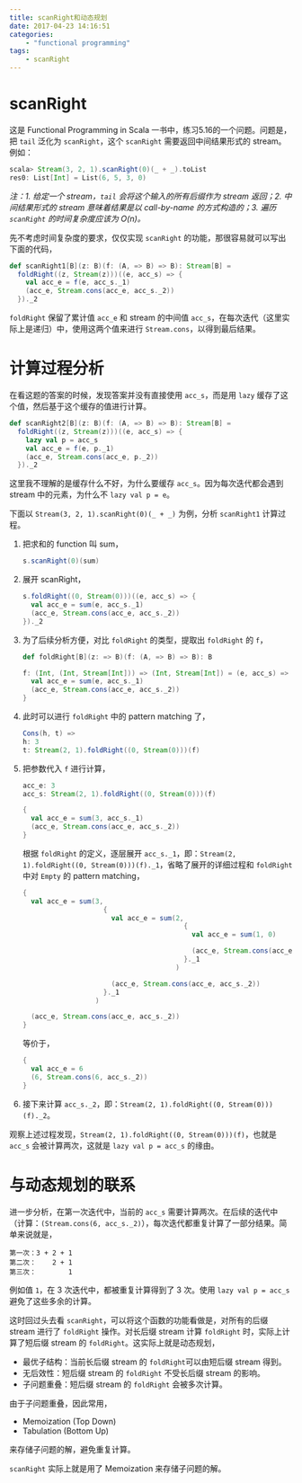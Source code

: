 ```yaml
---
title: scanRight和动态规划
date: 2017-04-23 14:16:51
categories:
    - "functional programming"
tags:
    - scanRight
---
```


# scanRight

这是 Functional Programming in Scala 一书中，练习5.16的一个问题。问题是，把 `tail` 泛化为 `scanRight`，这个 `scanRight` 需要返回中间结果形式的 stream。例如：

```scala
scala> Stream(3, 2, 1).scanRight(0)(_ + _).toList
res0: List[Int] = List(6, 5, 3, 0)
```

*注：1. 给定一个 stream，`tail` 会将这个输入的所有后缀作为 stream 返回；2. 中间结果形式的 stream 意味着结果是以 call-by-name 的方式构造的；3. 遍历 `scanRight` 的时间复杂度应该为 $O(n)$。*

先不考虑时间复杂度的要求，仅仅实现 `scanRight` 的功能，那很容易就可以写出下面的代码，

```scala
def scanRight1[B](z: B)(f: (A, => B) => B): Stream[B] =
  foldRight((z, Stream(z)))((e, acc_s) => {
    val acc_e = f(e, acc_s._1)
    (acc_e, Stream.cons(acc_e, acc_s._2))
  })._2
```

`foldRight` 保留了累计值 `acc_e` 和 stream 的中间值 `acc_s`，在每次迭代（这里实际上是递归）中，使用这两个值来进行 `Stream.cons`，以得到最后结果。


# 计算过程分析

在看这题的答案的时候，发现答案并没有直接使用 `acc_s`，而是用 `lazy` 缓存了这个值，然后基于这个缓存的值进行计算。

```scala
def scanRight2[B](z: B)(f: (A, => B) => B): Stream[B] =
  foldRight((z, Stream(z)))((e, acc_s) => {
    lazy val p = acc_s
    val acc_e = f(e, p._1)
    (acc_e, Stream.cons(acc_e, p._2))
  })._2
```

这里我不理解的是缓存什么不好，为什么要缓存 `acc_s`。因为每次迭代都会遇到 stream 中的元素，为什么不 `lazy val p = e`。

下面以 `Stream(3, 2, 1).scanRight(0)(_ + _)` 为例，分析 `scanRight1` 计算过程。

1. 把求和的 function 叫 sum，

    ```scala
    s.scanRight(0)(sum)
    ```

2. 展开 scanRight，

    ```scala
    s.foldRight((0, Stream(0)))((e, acc_s) => {
      val acc_e = sum(e, acc_s._1)
      (acc_e, Stream.cons(acc_e, acc_s._2))
    })._2
    ```

3. 为了后续分析方便，对比 `foldRight` 的类型，提取出 `foldRight` 的 `f`，

    ```scala
    def foldRight[B](z: => B)(f: (A, => B) => B): B

    f: (Int, (Int, Stream[Int])) => (Int, Stream[Int]) = (e, acc_s) => {
      val acc_e = sum(e, acc_s._1)
      (acc_e, Stream.cons(acc_e, acc_s._2))
    }
    ```

4. 此时可以进行 `foldRight` 中的 pattern matching 了，

    ```scala
    Cons(h, t) =>
    h: 3
    t: Stream(2, 1).foldRight((0, Stream(0)))(f)
    ```

5. 把参数代入 `f` 进行计算，

    ```scala
    acc_e: 3
    acc_s: Stream(2, 1).foldRight((0, Stream(0)))(f)

    {
      val acc_e = sum(3, acc_s._1)
      (acc_e, Stream.cons(acc_e, acc_s._2))
    }
    ```

    根据 `foldRight` 的定义，逐层展开 `acc_s._1`，即：`Stream(2, 1).foldRight((0, Stream(0)))(f)._1`，省略了展开的详细过程和 `foldRight` 中对 `Empty` 的 pattern matching，

    ```scala
    {
      val acc_e = sum(3,
                        {
                          val acc_e = sum(2,
                                            {
                                              val acc_e = sum(1, 0)

                                              (acc_e, Stream.cons(acc_e, acc_s._2))
                                            }._1
                                          )

                          (acc_e, Stream.cons(acc_e, acc_s._2))
                        }._1
                      )

      (acc_e, Stream.cons(acc_e, acc_s._2))
    }
    ```

    等价于，

    ```scala
    {
      val acc_e = 6
      (6, Stream.cons(6, acc_s._2))
    }
    ```

6. 接下来计算 `acc_s._2`，即：`Stream(2, 1).foldRight((0, Stream(0)))(f)._2`。

观察上述过程发现，`Stream(2, 1).foldRight((0, Stream(0)))(f)`，也就是 `acc_s` 会被计算两次，这就是 `lazy val p = acc_s` 的缘由。


# 与动态规划的联系

进一步分析，在第一次迭代中，当前的 `acc_s` 需要计算两次。在后续的迭代中（计算：`(Stream.cons(6, acc_s._2)`），每次迭代都重复计算了一部分结果。简单来说就是，

```
第一次：3 + 2 + 1
第二次：    2 + 1
第三次：        1
```

例如值 `1`，在 3 次迭代中，都被重复计算得到了 3 次。使用 `lazy val p = acc_s` 避免了这些多余的计算。

这时回过头去看 `scanRight`，可以将这个函数的功能看做是，对所有的后缀 stream 进行了 `foldRight` 操作。对长后缀 stream 计算 `foldRight` 时，实际上计算了短后缀 stream 的 `foldRight`。这实际上就是动态规划，

* 最优子结构：当前长后缀 stream 的 `foldRight`可以由短后缀 stream 得到。
* 无后效性：短后缀 stream 的 `foldRight` 不受长后缀 stream 的影响。
* 子问题重叠：短后缀 stream 的 `foldRight` 会被多次计算。

由于子问题重叠，因此常用，

* Memoization (Top Down)
* Tabulation (Bottom Up)

来存储子问题的解，避免重复计算。

`scanRight` 实际上就是用了 Memoization 来存储子问题的解。
